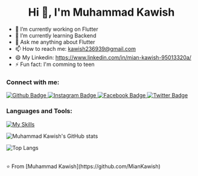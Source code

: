 <h1 align="center">Hi 👋, I'm Muhammad Kawish</h1>

- 🔭 I’m currently working on Flutter
- 🌱 I’m currently learning Backend
- 💬 Ask me anything about Flutter 
- 📫 How to reach me: kawish236939@gmail.com
- 😄 My Linkedin: https://www.linkedin.com/in/mian-kawish-95013320a/
- ⚡ Fun fact: I'm comming to teen

### Connect with me:
<div id="badges">
  <a href="https://github.com/MianKawish">
    <img src="https://img.shields.io/badge/Github-white?style=for-the-badge&logo=Github&logoColor=black" alt="Github Badge"/>
  </a>
  
   <a href="https://www.instagram.com/axif_taj">
    <img src="https://img.shields.io/badge/Instagram-purple?style=for-the-badge&logo=instagram&logoColor=white" alt="Instagram Badge"/>
  </a>
   <a href="https://www.facebook.com/kawish.kawishmajeed.9">
    <img src="https://img.shields.io/badge/Facebook-blue?style=for-the-badge&logo=facebook&logoColor=white" alt="Facebook Badge"/>
  </a>
   <a href="https://twitter.com/axiftaj">
    <img src="https://img.shields.io/badge/Twitter-blue?style=for-the-badge&logo=twitter&logoColor=white" alt="Twitter Badge"/>
  </a>
</div>

### Languages and Tools:
[![My Skills](https://skillicons.dev/icons?i=flutter,dart,firebase,github,git,postman,figma,xd&perline=5)](https://skillicons.dev)

![Muhammad Kawish's GitHub stats](https://github-readme-stats.vercel.app/api?username=MianKawish&show_icons=true&theme=dark)

![Top Langs](https://github-readme-stats.vercel.app/api/top-langs/?username=MianKawish&theme=dark)


<br>
⭐️ From [Muhammad Kawish](https://github.com/MianKawish)
